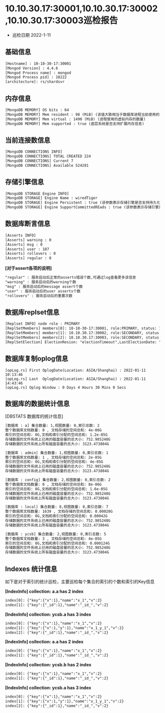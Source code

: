 # 10.10.30.17:30001,10.10.30.17:30002,10.10.30.17:30003**巡检报告**
* 巡检日期
2022-1-11
## 基础信息

```txt
[Hostname] : 10-10-30-17:30001
[Mongod Version] : 4.4.6
[Mongod Process name] : mongod
[Mongod Process pid] : 18222
[architecture]: rs/shardsvr
```
## 内存信息

```txt
[MongoDB MEMORY] OS bits : 64
[MongoDB MEMORY] Mem resident : 98 (MiB) (该值大致相当于数据库进程当前使用的 RAM 量)
[MongoDB MEMORY] Mem virtual : 1490 (MiB) (进程使用的虚拟内存的数量)
[MongoDB MEMORY] Mem supported : true (底层系统是否支持扩展内存信息)
```
## 当前连接数信息

```txt
[MongoDB CONNECTIONS INFO]
[MongoDB CONNECTIONS] TOTAL CREATED 224 
[MongoDB CONNECTIONS] Current 7 
[MongoDB CONNECTIONS] Available 524281 
```
## 存储引擎信息

```txt
[MongoDB STORAGE Engine INFO]
[MongoDB STORAGE] Engine Name : wiredTiger
[MongoDB STORAGE] Engine Persistent : true (该参数表示存储引擎是否支持持久化数据到硬盘)
[MongoDB STORAGE] Engine SupportCommittedREads : true (该参数表示存储引擎是否支持read concern)
```
## 数据库断言信息

```txt
[Asserts INFO]
[Asserts] warning : 0
[Asserts] msg : 0
[Asserts] user : 187
[Asserts] rollovers : 0
[Asserts] regular : 0
```
**[对于assert各项的说明]**

```txt
"regular" : 服务启动后正常的asserts错误个数,可通过log查看更多该信息
"warning" : 服务启动后的warning个数
"msg" : 服务启动后的message assert个数
"user" : 服务启动后的user asserts个数
"rollovers" : 服务启动后的重置次数
```
## 数据库replset信息

```txt
[Replset INFO] node role : PRIMARY
[ReplSetMembers] members[0]: 10-10-30-17:30001, role:PRIMARY, status: 1, uptime: 0 Days 4 Hours 30 Mins 18 Secs
[ReplSetMembers] members[1]: 10.10.30.17:30002, role:SECONDARY, status: 1, uptime: 0 Days 3 Hours 31 Mins 20 Secs, replsetLag: 0 Days 0 Mins 0 Hours 0 Secs
[ReplSetMembers] members[2]: 10.10.30.17:30003, role:SECONDARY, status: 1, uptime: 0 Days 3 Hours 31 Mins 17 Secs, replsetLag: 0 Days 0 Mins 0 Hours 0 Secs
[ReplSetElection] ElectionResion: "electionTimeout",LastElectionDate: "2022-01-11 10:13:46",fromLastelection: "0 Days 4 Hours 32 Mins 29 Secs"
```
## 数据库复制oplog信息

```
[opLog.rs] First OplogDate(Location: ASIA/Shanghai) : 2022-01-11 10:13:46
[opLog.rs] Last  OplogDate(Location: ASIA/Shanghai) : 2022-01-11 14:43:46
[opLog.rs] Oplog Window : 0 Days 4 Hours 30 Mins 0 Secs
```
## 数据库的数据统计信息
[DBSTATS 数据库的统计信息]
```txt
[数据库 : a] 集合数量: 1,视图数量: 0,索引总数: 2
整个数据库文档数量: 0 , 文档存储的空间总和: 4e-06G
索引的空间总和: 0G,文档和索引分配的空间总和: 1.2e-05G
存储数据的文件系统上已用的磁盘容量的总大小: 752.985248G
存储数据的文件系统上所有磁盘容量的总大小: 3123.473804G
```
```txt
[数据库 : admin] 集合数量: 1,视图数量: 0,索引总数: 1
整个数据库文档数量: 1 , 文档存储的空间总和: 2e-05G
索引的空间总和: 0G,文档和索引分配的空间总和: 4e-05G
存储数据的文件系统上已用的磁盘容量的总大小: 752.985248G
存储数据的文件系统上所有磁盘容量的总大小: 3123.473804G
```
```txt
[数据库 : config] 集合数量: 2,视图数量: 0,索引总数: 2
整个数据库文档数量: 0 , 文档存储的空间总和: 8e-06G
索引的空间总和: 0G,文档和索引分配的空间总和: 1.6e-05G
存储数据的文件系统上已用的磁盘容量的总大小: 752.985248G
存储数据的文件系统上所有磁盘容量的总大小: 3123.473804G
```
```txt
[数据库 : local] 集合数量: 8,视图数量: 0,索引总数: 7
整个数据库文档数量: 1639 , 文档存储的空间总和: 0.00028G
索引的空间总和: 0G,文档和索引分配的空间总和: 0.00042G
存储数据的文件系统上已用的磁盘容量的总大小: 752.985248G
存储数据的文件系统上所有磁盘容量的总大小: 3123.473804G
```
```txt
[数据库 : ycsb] 集合数量: 2,视图数量: 0,索引总数: 5
整个数据库文档数量: 3 , 文档存储的空间总和: 4e-05G
索引的空间总和: 0G,文档和索引分配的空间总和: 0.000124G
存储数据的文件系统上已用的磁盘容量的总大小: 752.985248G
存储数据的文件系统上所有磁盘容量的总大小: 3123.473804G
```
## Indexes 统计信息
如下是对于索引的统计巡检，主要巡检每个集合的索引的个数和索引的Key信息

**[IndexInfo] collection: a.a has 2 index**

```txt
index[0]: {"key":{"x":1},"name":"x_1","v":2}
index[1]: {"key":{"_id":1},"name":"_id_","v":2}
```
**[IndexInfo] collection: ycsb.a has 3 index**

```txt
index[0]: {"key":{"x":1},"name":"x_1","v":2}
index[1]: {"key":{"x":1,"y":1},"name":"x_1_y_1","v":2}
index[2]: {"key":{"_id":1},"name":"_id_","v":2}
```
**[IndexInfo] collection: a.a has 2 index**

```txt
index[0]: {"key":{"x":1},"name":"x_1","v":2}
index[1]: {"key":{"_id":1},"name":"_id_","v":2}
```
**[IndexInfo] collection: ycsb.b has 2 index**

```txt
index[0]: {"key":{"x":1},"name":"x_1","v":2}
index[1]: {"key":{"_id":1},"name":"_id_","v":2}
```
**[IndexInfo] collection: ycsb.a has 3 index**

```txt
index[0]: {"key":{"x":1},"name":"x_1","v":2}
index[1]: {"key":{"x":1,"y":1},"name":"x_1_y_1","v":2}
index[2]: {"key":{"_id":1},"name":"_id_","v":2}
```
